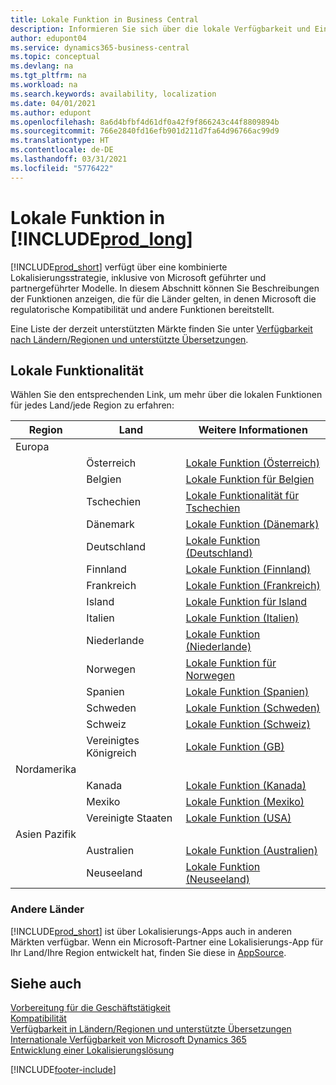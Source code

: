 ```yaml
---
title: Lokale Funktion in Business Central
description: Informieren Sie sich über die lokale Verfügbarkeit und Einhaltung gesetzlicher Bestimmungen von Business Central in den Ländern, in denen Microsoft die lokalen Funktionen bereitstellt.
author: edupont04
ms.service: dynamics365-business-central
ms.topic: conceptual
ms.devlang: na
ms.tgt_pltfrm: na
ms.workload: na
ms.search.keywords: availability, localization
ms.date: 04/01/2021
ms.author: edupont
ms.openlocfilehash: 8a6d4bfbf4d61df0a42f9f866243c44f8809894b
ms.sourcegitcommit: 766e2840fd16efb901d211d7fa64d96766ac99d9
ms.translationtype: HT
ms.contentlocale: de-DE
ms.lasthandoff: 03/31/2021
ms.locfileid: "5776422"
---
```

# <a name="local-functionality-in-prod_long"></a>Lokale Funktion in [!INCLUDE[prod_long](includes/prod_long.md)]

[!INCLUDE[prod_short](includes/prod_short.md)] verfügt über eine kombinierte Lokalisierungsstrategie, inklusive von Microsoft geführter und partnergeführter Modelle. In diesem Abschnitt können Sie Beschreibungen der Funktionen anzeigen, die für die Länder gelten, in denen Microsoft die regulatorische Kompatibilität und andere Funktionen bereitstellt.  

Eine Liste der derzeit unterstützten Märkte finden Sie unter [Verfügbarkeit nach Ländern/Regionen und unterstützte Übersetzungen](/dynamics365/business-central/dev-itpro/compliance/apptest-countries-and-translations?toc=/dynamics365/business-central/toc.json).  

## <a name="local-functionality"></a>Lokale Funktionalität

Wählen Sie den entsprechenden Link, um mehr über die lokalen Funktionen für jedes Land/jede Region zu erfahren:

| Region | Land | Weitere Informationen |
| --- | --- |--- |
| Europa |  | |
|        | Österreich | [Lokale Funktion (Österreich)](localfunctionality/austria/austria-local-functionality.md) |
|        | Belgien | [Lokale Funktion für Belgien](localfunctionality/belgium/belgium-local-functionality.md) |
|        | Tschechien | [Lokale Funktionalität für Tschechien](localfunctionality/czech/czech-local-functionality.md) |
|        | Dänemark | [Lokale Funktion (Dänemark)](localfunctionality/denmark/denmark-local-functionality.md) |
|        | Deutschland | [Lokale Funktion (Deutschland)](localfunctionality/germany/germany-local-functionality.md) |
|        | Finnland | [Lokale Funktion (Finnland)](localfunctionality/finland/finland-local-functionality.md) |
|        | Frankreich | [Lokale Funktion (Frankreich)](localfunctionality/france/france-local-functionality.md) |
|        | Island | [Lokale Funktion für Island](localfunctionality/iceland/iceland-local-functionality.md) |
|        | Italien | [Lokale Funktion (Italien)](localfunctionality/italy/italy-local-functionality.md) |
|        | Niederlande | [Lokale Funktion (Niederlande)](localfunctionality/netherlands/netherlands-local-functionality.md) |
|        | Norwegen | [Lokale Funktion für Norwegen](localfunctionality/norway/norway-local-functionality.md) |
|        | Spanien | [Lokale Funktion (Spanien)](localfunctionality/spain/spain-local-functionality.md) |
|        | Schweden | [Lokale Funktion (Schweden)](localfunctionality/sweden/sweden-local-functionality.md) |
|        | Schweiz | [Lokale Funktion (Schweiz)](localfunctionality/switzerland/switzerland-local-functionality.md) |
|        | Vereinigtes Königreich | [Lokale Funktion (GB)](localfunctionality/unitedkingdom/united-kingdom-local-functionality.md) |
| Nordamerika |       |  |
|        | Kanada|[Lokale Funktion (Kanada)](localfunctionality/canada/canada-local-functionality.md) |
|        | Mexiko | [Lokale Funktion (Mexiko)](localfunctionality/mexico/mexico-local-functionality.md) |
|        | Vereinigte Staaten|[Lokale Funktion (USA)](localfunctionality/unitedstates/united-states-local-functionality.md) |
| Asien Pazifik |       |  |
|        | Australien | [Lokale Funktion (Australien)](localfunctionality/australia/australia-local-functionality.md) |
|        | Neuseeland | [Lokale Funktion (Neuseeland)](localfunctionality/newzealand/new-zealand-local-functionality.md) |

### <a name="other-countries"></a>Andere Länder

[!INCLUDE[prod_short](includes/prod_short.md)] ist über Lokalisierungs-Apps auch in anderen Märkten verfügbar. Wenn ein Microsoft-Partner eine Lokalisierungs-App für Ihr Land/Ihre Region entwickelt hat, finden Sie diese in [AppSource](https://go.microsoft.com/fwlink/?linkid=2081646).

## <a name="see-also"></a>Siehe auch

[Vorbereitung für die Geschäftstätigkeit](ui-get-ready-business.md)  
[Kompatibilität](compliance/compliance-overview.md)  
[Verfügbarkeit in Ländern/Regionen und unterstützte Übersetzungen](/dynamics365/business-central/dev-itpro/compliance/apptest-countries-and-translations?toc=/dynamics365/business-central/toc.json)  
[Internationale Verfügbarkeit von Microsoft Dynamics 365](/dynamics365/get-started/availability)  
[Entwicklung einer Lokalisierungslösung](/dynamics365/business-central/dev-itpro/developer/readiness/readiness-develop-localization)  


[!INCLUDE[footer-include](includes/footer-banner.md)]